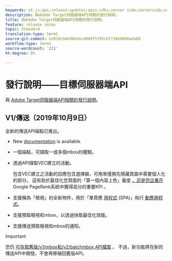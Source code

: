 ```yaml
---
keywords: at.js;api;release;updates;apis;sdks;server side;serverside;server-side;api;delivery api
description: 與Adobe Target伺服器端API相關的發行說明。
title: 與Adobe Target伺服器端API相關的發行說明。
feature: release notes
topic: Standard
translation-type: tm+mt
source-git-commit: e203dc94e9bb34c4090f5795cbf73869808ada88
workflow-type: tm+mt
source-wordcount: '211'
ht-degree: 0%

---
```



# 發行說明——目標伺服器端API

與 [Adobe Target伺服器端API相關的發行說明](https://developers.adobetarget.com/api/delivery-api/)。

## V1/傳送（2019年10月9日）

全新的傳送API端點已推出。

* New [documentation](https://developers.adobetarget.com/api/delivery-api/) is available.
* 一個端點，可擷取一或多個mbox的體驗。
* 透過API擷取VEC建立的活動。

   包含VEC建立之活動的回應包含選擇器，可用來僅預先隱藏頁面中需要個人化的部分。 這有助於最佳化您頁面的「第一個內容上色」量度 [，這是您企業在](https://developers.google.com/web/fundamentals/performance/user-centric-performance-metrics.html)Google PageRank系統中獲得高分的重要KPI [](https://en.wikipedia.org/wiki/PageRank) 。

* 支援稱為「檢視」的全新物件，用於「單頁應 [用程式](/help/c-implementing-target/c-implementing-target-for-client-side-web/how-to-deployatjs/target-atjs-single-page-application.md) (SPA)」和行 [動應用程式](/help/c-target-mobile-app/target-mobile-app.md)。
* 支援預取檢視和mbox，以透過快取最佳化效能。
* 支援傳送預取檢視和mbox的通知。

>[!IMPORTANT]
>
>您仍 [可存取舊版/v1/mbox和/v2/batchmbox API檔案](https://developers.adobetarget.com/api/legacy-api/index.html) 。 不過，新功能將在新的傳送API中開發，不會再移植回舊版API。
